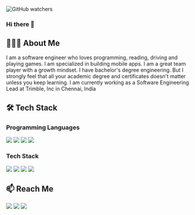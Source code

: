 ![GitHub watchers](https://img.shields.io/github/watchers/jsramraj/jsramraj?style=social)

### Hi there 👋

## 👨🏻‍💻  About Me
I am a software engineer who loves programming, reading, driving and playing games. 
I am specialized in building mobile apps.
I am a great team player with a growth mindset.
I have bachelor's degree engineering. But I strongly feel that all your academic degree and certificates doesn't matter unless you keep learning.
I am currently working as a Software Engineering Lead at Trimble, Inc in Chennai, India

## 🛠  Tech Stack
### Programming Languages
<img src="https://img.shields.io/badge/Swift-FA7343?style=for-the-badge&logo=swift&logoColor=white" /> <img src="https://img.shields.io/badge/Java-ED8B00?style=for-the-badge&logo=java&logoColor=white" /> <img src="https://img.shields.io/badge/-C%20Sharp-239120?style=for-the-badge&logo=C%20Sharp" /> <img src="https://img.shields.io/badge/-JavaScript-F7DF1E?style=for-the-badge&logo=JavaScript&logoColor=black" />

### Tech Stack
<img src="https://img.shields.io/badge/-Android-3DDC84?style=for-the-badge&logo=Android&logoColor=white" /> <img src="https://img.shields.io/badge/-iOS-000000?style=for-the-badge&logo=iOS&logoColor=white" /> <img src="https://img.shields.io/badge/-Xamarin-3498DB?style=for-the-badge&logo=Xamarin&logoColor=white" /> <img src="https://img.shields.io/badge/-Node.js-339933?style=for-the-badge&logo=Node.js&logoColor=white" />

## 📫 Reach Me
[<img src="https://img.shields.io/badge/-Stack%20Overflow-F58025?style=for-the-badge&logo=Stack%20Overflow&logoColor=white" />](https://stackoverflow.com/users/1051215/ramaraj-t)
[<img src="https://img.shields.io/badge/-Gmail-EA4335?style=for-the-badge&logo=Gmail&logoColor=white" />](mailto:ramaraj.tt@gmail.com)
[<img src="https://img.shields.io/badge/-LinkedIn-0A66C2?style=for-the-badge&logo=LinkedIn&logoColor=white" />](https://www.linkedin.com/in/ramarajtt)

<!--
**jsramraj/jsramraj** is a ✨ _special_ ✨ repository because its `README.md` (this file) appears on your GitHub profile.

Here are some ideas to get you started:

- 🔭 I’m currently working on ...
- 🌱 I’m currently learning ...
- 👯 I’m looking to collaborate on ...
- 🤔 I’m looking for help with ...
- 💬 Ask me about ...
- 📫 How to reach me: ...
- 😄 Pronouns: ...
- ⚡ Fun fact: ...
-->
